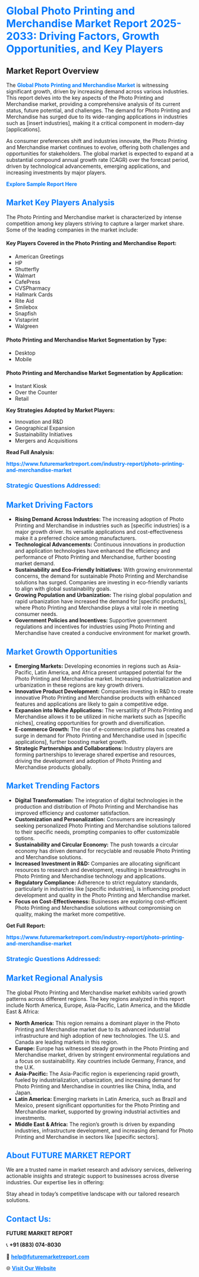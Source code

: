 <h1 style="color: #007BFF;">Global Photo Printing and Merchandise Market Report 2025-2033: Driving Factors, Growth Opportunities, and Key Players</h1>

<section id="overview">
<h2>Market Report Overview</h2>
<p>The <a href="https://www.futuremarketreport.com/industry-report/photo-printing-and-merchandise-market" style="color: #007BFF; text-decoration: none;"><strong>Global Photo Printing and Merchandise Market</strong></a> is witnessing significant growth, driven by increasing demand across various industries. This report delves into the key aspects of the Photo Printing and Merchandise market, providing a comprehensive analysis of its current status, future potential, and challenges. The demand for Photo Printing and Merchandise has surged due to its wide-ranging applications in industries such as [insert industries], making it a critical component in modern-day [applications].</p>
<p>As consumer preferences shift and industries innovate, the Photo Printing and Merchandise market continues to evolve, offering both challenges and opportunities for stakeholders. The global market is expected to expand at a substantial compound annual growth rate (CAGR) over the forecast period, driven by technological advancements, emerging applications, and increasing investments by major players.</p>
</section>

<section id="overview">
<p><a href="https://www.futuremarketreport.com/request-sample/reportId=91971" style="color: #007BFF; text-decoration: none;"><strong>Explore Sample Report Here</strong></a></p>
</section>

<section id="key-players">
<h2 style="color: #007BFF;">Market Key Players Analysis</h2>
<p>The Photo Printing and Merchandise market is characterized by intense competition among key players striving to capture a larger market share. Some of the leading companies in the market include:</p>
<h4>Key Players Covered in the Photo Printing and Merchandise Report:</h4>
<ul><li>American Greetings</li><li>HP</li><li>Shutterfly</li><li>Walmart</li><li>CafePress</li><li>CVSPharmacy</li><li>Hallmark Cards</li><li>Rite Aid</li><li>Smilebox</li><li>Snapfish</li><li>Vistaprint</li><li>Walgreen</li></ul>
<h4>Photo Printing and Merchandise Market Segmentation by Type:</h4>
<ul><li>Desktop</li><li>Mobile</li></ul>

<h4>Photo Printing and Merchandise Market Segmentation by Application:</h4>
<ul><li>Instant Kiosk</li><li>Over the Counter</li><li>Retail</li></ul>
<p><strong>Key Strategies Adopted by Market Players:</strong></p>
<ul>
<li>Innovation and R&D</li>
<li>Geographical Expansion</li>
<li>Sustainability Initiatives</li>
<li>Mergers and Acquisitions</li>
</ul>
</section>

<section>
<p><strong>Read Full Analysis: </strong></p><a href="https://www.futuremarketreport.com/industry-report/photo-printing-and-merchandise-market" style="color: #007BFF; text-decoration: none;"><strong>https://www.futuremarketreport.com/industry-report/photo-printing-and-merchandise-market</strong></a>
<h3 style="color: #007BFF;">Strategic Questions Addressed:</h3>
</section>

<section id="driving-factors">
<h2 style="color: #007BFF;">Market Driving Factors</h2>
<ul>
<li><strong>Rising Demand Across Industries:</strong> The increasing adoption of Photo Printing and Merchandise in industries such as [specific industries] is a major growth driver. Its versatile applications and cost-effectiveness make it a preferred choice among manufacturers.</li>
<li><strong>Technological Advancements:</strong> Continuous innovations in production and application technologies have enhanced the efficiency and performance of Photo Printing and Merchandise, further boosting market demand.</li>
<li><strong>Sustainability and Eco-Friendly Initiatives:</strong> With growing environmental concerns, the demand for sustainable Photo Printing and Merchandise solutions has surged. Companies are investing in eco-friendly variants to align with global sustainability goals.</li>
<li><strong>Growing Population and Urbanization:</strong> The rising global population and rapid urbanization have increased the demand for [specific products], where Photo Printing and Merchandise plays a vital role in meeting consumer needs.</li>
<li><strong>Government Policies and Incentives:</strong> Supportive government regulations and incentives for industries using Photo Printing and Merchandise have created a conducive environment for market growth.</li>
</ul>
</section>

<section id="growth-opportunities">
<h2 style="color: #007BFF;">Market Growth Opportunities</h2>
<ul>
<li><strong>Emerging Markets:</strong> Developing economies in regions such as Asia-Pacific, Latin America, and Africa present untapped potential for the Photo Printing and Merchandise market. Increasing industrialization and urbanization in these regions are key growth drivers.</li>
<li><strong>Innovative Product Development:</strong> Companies investing in R&D to create innovative Photo Printing and Merchandise products with enhanced features and applications are likely to gain a competitive edge.</li>
<li><strong>Expansion into Niche Applications:</strong> The versatility of Photo Printing and Merchandise allows it to be utilized in niche markets such as [specific niches], creating opportunities for growth and diversification.</li>
<li><strong>E-commerce Growth:</strong> The rise of e-commerce platforms has created a surge in demand for Photo Printing and Merchandise used in [specific applications], further boosting market growth.</li>
<li><strong>Strategic Partnerships and Collaborations:</strong> Industry players are forming partnerships to leverage shared expertise and resources, driving the development and adoption of Photo Printing and Merchandise products globally.</li>
</ul>
</section>

<section id="trending-factors">
<h2 style="color: #007BFF;">Market Trending Factors</h2>
<ul>
<li><strong>Digital Transformation:</strong> The integration of digital technologies in the production and distribution of Photo Printing and Merchandise has improved efficiency and customer satisfaction.</li>
<li><strong>Customization and Personalization:</strong> Consumers are increasingly seeking personalized Photo Printing and Merchandise solutions tailored to their specific needs, prompting companies to offer customizable options.</li>
<li><strong>Sustainability and Circular Economy:</strong> The push towards a circular economy has driven demand for recyclable and reusable Photo Printing and Merchandise solutions.</li>
<li><strong>Increased Investment in R&D:</strong> Companies are allocating significant resources to research and development, resulting in breakthroughs in Photo Printing and Merchandise technology and applications.</li>
<li><strong>Regulatory Compliance:</strong> Adherence to strict regulatory standards, particularly in industries like [specific industries], is influencing product development and quality in the Photo Printing and Merchandise market.</li>
<li><strong>Focus on Cost-Effectiveness:</strong> Businesses are exploring cost-efficient Photo Printing and Merchandise solutions without compromising on quality, making the market more competitive.</li>
</ul>
</section>

<section>
<p><strong>Get Full Report: </strong></p><a href="https://www.futuremarketreport.com/industry-report/photo-printing-and-merchandise-market" style="color: #007BFF; text-decoration: none;"><strong>https://www.futuremarketreport.com/industry-report/photo-printing-and-merchandise-market</strong></a>
<h3 style="color: #007BFF;">Strategic Questions Addressed:</h3>
</section>


<section id="regional-analysis">
<h2 style="color: #007BFF;">Market Regional Analysis</h2>
<p>The global Photo Printing and Merchandise market exhibits varied growth patterns across different regions. The key regions analyzed in this report include North America, Europe, Asia-Pacific, Latin America, and the Middle East & Africa:</p>
<ul>
<li><strong>North America:</strong> This region remains a dominant player in the Photo Printing and Merchandise market due to its advanced industrial infrastructure and high adoption of new technologies. The U.S. and Canada are leading markets in this region.</li>
<li><strong>Europe:</strong> Europe has witnessed steady growth in the Photo Printing and Merchandise market, driven by stringent environmental regulations and a focus on sustainability. Key countries include Germany, France, and the U.K.</li>
<li><strong>Asia-Pacific:</strong> The Asia-Pacific region is experiencing rapid growth, fueled by industrialization, urbanization, and increasing demand for Photo Printing and Merchandise in countries like China, India, and Japan.</li>
<li><strong>Latin America:</strong> Emerging markets in Latin America, such as Brazil and Mexico, present significant opportunities for the Photo Printing and Merchandise market, supported by growing industrial activities and investments.</li>
<li><strong>Middle East & Africa:</strong> The region’s growth is driven by expanding industries, infrastructure development, and increasing demand for Photo Printing and Merchandise in sectors like [specific sectors].</li>
</ul>
</section>

<footer>
<h2 style="color: #007BFF;">About FUTURE MARKET REPORT</h2>
<p>We are a trusted name in market research and advisory services, delivering actionable insights and strategic support to businesses across diverse industries. Our expertise lies in offering:</p>

<p>Stay ahead in today’s competitive landscape with our tailored research solutions.</p>

<h2 style="color: #007BFF;">Contact Us:</h2>
<p><strong>FUTURE MARKET REPORT</strong></p>
<p>📞 <strong>+91 (883) 074-8030</strong></p>
<p>📧 <strong><a href="mailto:help@futuremarketreport.com" style="color: #007BFF;">help@futuremarketreport.com</a></strong></p>
<p>🌐 <strong><a href="https://www.futuremarketreport.com/" style="color: #007BFF;">Visit Our Website</a></strong></p>
</footer>